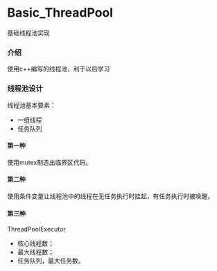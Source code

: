 # Basic_ThreadPool
基础线程池实现

### 介绍

使用c++编写的线程池，利于以后学习

### 线程池设计

线程池基本要素：

* 一组线程
* 任务队列

#### 第一种

使用mutex制造出临界区代码。

#### 第二种

使用条件变量让线程池中的线程在无任务执行时挂起，有任务执行时被唤醒。

#### 第三种

ThreadPoolExecutor

* 核心线程数；
* 最大线程数；
* 任务队列，最大任务数。
